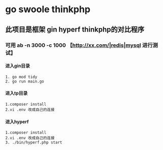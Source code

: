 # go swoole thinkphp

## 此项目是框架 gin hyperf thinkphp的对比程序

### 可用 ab -n 3000 -c 1000 【http://xx.com/|redis|mysql 进行测试】

#### 进入gin目录
    1. go mod tidy
    2. go run main.go

#### 进入tp目录
    1.composer install
    2.vi .env 改成自己的连接

#### 进入hyperf
    1.composer install
    2.vi .env 改成自己的连接
    3. ./bin/hyperf.php start
